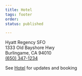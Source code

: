 ```yaml
---
title: Hotel
tags: footer
order: 
status: published

---
```

Hyatt Regency SFO\
1333 Old Bayshore Hwy\
Burlingame, CA 94010\
[(650) 347-1234](tel:6503471234)

See [Hotel](/hotel) for updates and booking